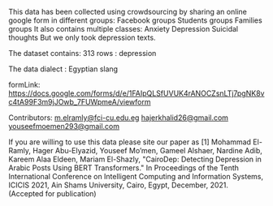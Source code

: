 This data has been collected using crowdsourcing by sharing an online google form in different groups:
Facebook groups
Students groups
Families groups
 It also contains multiple classes:
Anxiety 
Depression
Suicidal thoughts 
But we only took depression texts.

The dataset contains:
313 rows : depression 

The data dialect : Egyptian slang

formLink: https://docs.google.com/forms/d/e/1FAIpQLSfUVUK4rANOCZsnLTj7pgNK8vc4tA99F3m9jJOwb_7FUWpmeA/viewform

Contributors:
m.elramly@fci-cu.edu.eg
hajerkhalid26@gmail.com
youseefmoemen293@gmail.com

If you are willing to use this data please site our paper as 
[1] Mohammad El-Ramly, Hager Abu-Elyazid, Youseef Mo’men, Gameel Alshaer, Nardine Adib, Kareem Alaa Eldeen, Mariam El-Shazly, "CairoDep: Detecting Depression in Arabic Posts Using BERT Transformers." In Proceedings of the Tenth International Conference on Intelligent Computing and Information Systems, ICICIS 2021, Ain Shams University, Cairo, Egypt, December, 2021. (Accepted for publication)


